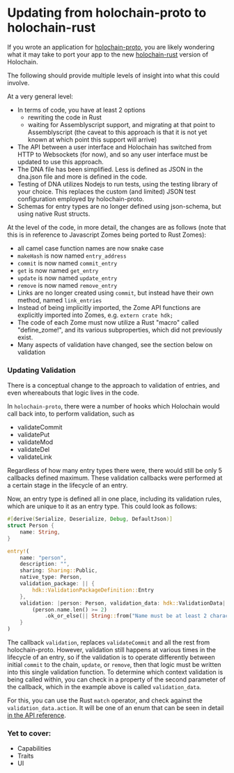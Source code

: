 # Updating from holochain-proto to holochain-rust

If you wrote an application for [holochain-proto](https://github.com/holochain/holochain-proto), you are likely wondering what it may take to port your app to the new [holochain-rust](https://github.com/holochain/holochain-proto) version of Holochain.

The following should provide multiple levels of insight into what this could involve.

At a very general level:
- In terms of code, you have at least 2 options
    - rewriting the code in Rust
    - waiting for Assemblyscript support, and migrating at that point to Assemblyscript (the caveat to this approach is that it is not yet known at which point this support will arrive)
- The API between a user interface and Holochain has switched from HTTP to Websockets (for now), and so any user interface must be updated to use this approach.
- The DNA file has been simplified. Less is defined as JSON in the dna.json file and more is defined in the code.
- Testing of DNA utilizes Nodejs to run tests, using the testing library of your choice. This replaces the custom (and limited) JSON test configuration employed by holochain-proto.
- Schemas for entry types are no longer defined using json-schema, but using native Rust structs.

At the level of the code, in more detail, the changes are as follows (note that this is in reference to Javascript Zomes being ported to Rust Zomes):
- all camel case function names are now snake case
- `makeHash` is now named `entry_address`
- `commit` is now named `commit_entry`
- `get` is now named `get_entry`
- `update` is now named `update_entry`
- `remove` is now named `remove_entry`
- Links are no longer created using `commit`, but instead have their own method, named `link_entries`
- Instead of being implicitly imported, the Zome API functions are explicitly imported into Zomes, e.g.
`extern crate hdk;`
- The code of each Zome must now utilize a Rust "macro" called "define_zome!", and its various subproperties, which did not previously exist.
- Many aspects of validation have changed, see the section below on validation

### Updating Validation
There is a conceptual change to the approach to validation of entries, and even whereabouts that logic lives in the code.

In `holochain-proto`, there were a number of hooks which Holochain would call back into, to perform validation, such as
- validateCommit
- validatePut
- validateMod
- validateDel
- validateLink

Regardless of how many entry types there were, there would still be only 5 callbacks defined maximum. These validation callbacks were performed at a certain stage in the lifecycle of an entry.

Now, an entry type is defined all in one place, including its validation rules, which are unique to it as an entry type.
This could look as follows:
```rust
#[derive(Serialize, Deserialize, Debug, DefaultJson)]
struct Person {
    name: String,
}
```

```rust
entry!(
    name: "person",
    description: "",
    sharing: Sharing::Public,
    native_type: Person,
    validation_package: || {
        hdk::ValidationPackageDefinition::Entry
    },
    validation: |person: Person, validation_data: hdk::ValidationData| {
        (person.name.len() >= 2)
            .ok_or_else(|| String::from("Name must be at least 2 characters"))
    }
)
```

The callback `validation`, replaces `validateCommit` and all the rest from holochain-proto. However, validation still happens at various times in the lifecycle of an entry, so if the validation is to operate differently between initial `commit` to the chain, `update`, or `remove`, then that logic must be written into this single validation function. To determine which context validation is being called within, you can check in a property of the second parameter of the callback, which in the example above is called `validation_data`.

For this, you can use the Rust `match` operator, and check against the `validation_data.action`. It will be one of an enum that can be seen in detail [in the API reference](/api/0.0.7-alpha/hdk/enum.EntryAction.html).



### Yet to cover:
- Capabilities
- Traits
- UI

